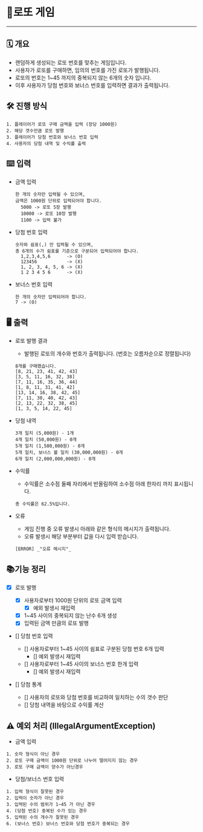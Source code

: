 # 🎱로또 게임

---

## 🗓️ 개요

- 랜덤하게 생성되는 로또 번호를 맞추는 게임입니다.
- 사용자가 로또를 구매하면, 임의의 번호를 가진 로또가 발행됩니다.
- 로또의 번호는 1~45 까지의 중복되지 않는 6개의 숫자 입니다.
- 이후 사용자가 당첨 번호와 보너스 번호를 입력하면 결과가 출력됩니다.

## 🛠️ 진행 방식

```
1. 플레이어가 로또 구매 금액을 입력 (장당 1000원)
2. 해당 갯수만큼 로또 발행
3. 플레이어가 당첨 번호와 보너스 번호 입력
4. 사용자의 당첨 내역 및 수익률 출력
```

## ⌨️ 입력

- 금액 입력
  ```
  한 개의 숫자만 입력될 수 있으며,
  금액은 1000원 단위로 입력되어야 합니다.
    5000 -> 로또 5장 발행
    10000 -> 로또 10장 발행
    1100 -> 입력 불가
  ```
- 당첨 번호 입력
  ```
  숫자와 쉼표(,) 만 입력될 수 있으며,
  총 6개의 수가 쉼표를 기준으로 구분되어 입력되어야 합니다.
    1,2,3,4,5,6      -> (O)
    123456           -> (X)
    1, 2, 3, 4, 5, 6 -> (X)
    1 2 3 4 5 6      -> (X)
  ```
- 보너스 번호 입력
    ```
    한 개의 숫자만 입력되어야 합니다.
    7 -> (O)    
    ```

## 🖥️ 출력

- 로또 발행 결과
    - 발행된 로또의 개수와 번호가 출력됩니다.
      (번호는 오름차순으로 정렬됩니다)
    ```
    8개를 구매했습니다.
    [8, 21, 23, 41, 42, 43] 
    [3, 5, 11, 16, 32, 38] 
    [7, 11, 16, 35, 36, 44] 
    [1, 8, 11, 31, 41, 42] 
    [13, 14, 16, 38, 42, 45] 
    [7, 11, 30, 40, 42, 43] 
    [2, 13, 22, 32, 38, 45] 
    [1, 3, 5, 14, 22, 45]
    ```

- 당첨 내역
    ```
    3개 일치 (5,000원) - 1개
    4개 일치 (50,000원) - 0개
    5개 일치 (1,500,000원) - 0개
    5개 일치, 보너스 볼 일치 (30,000,000원) - 0개
    6개 일치 (2,000,000,000원) - 0개
    ```
- 수익률
    - 수익률은 소수점 둘째 자리에서 반올림하여 소수점 아래 한자리 까지 표시됩니다.
  ```
  총 수익률은 62.5%입니다.
  ```
- 오류
    - 게임 진행 중 오류 발생시 아래와 같은 형식의 메시지가 출력됩니다.
    - 오류 발생시 해당 부분부터 값을 다시 입력 받습니다.
  ```
  [ERROR] _"오류 메시지"_
  ```

## 📚기능 정리

- [x] 로또 발행

    - [x] 사용자로부터 1000원 단위의 로또 금액 입력
        - [x] 예외 발생시 재입력
    - [x] 1~45 사이의 중복되지 않는 난수 6개 생성
    - [x] 입력된 금액 만큼의 로또 발행

- [] 당첨 번호 입력

    - [] 사용자로부터 1~45 사이의 쉼표로 구분된 당첨 번호 6개 입력
        - [] 예외 발생시 재입력
    - [] 사용자로부터 1~45 사이의 보너스 번호 한개 입력
        - [] 예외 발생시 재입력

- [] 당첨 통계

    - [] 사용자의 로또와 당첨 번호를 비교하여 일치하는 수의 갯수 판단
    - [] 당첨 내역을 바탕으로 수익률 계산

## ⚠️️ 예외 처리 (IllegalArgumentException)

- 금액 입력

```
1. 숫자 형식이 아닌 경우
2. 로또 구매 금액이 1000원 단위로 나누어 떨어지지 않는 경우
3. 로또 구매 금액이 양수가 아닌경우
```

- 당첨/보너스 번호 입력

```
1. 입력 형식이 잘못된 경우
2. 입력이 숫자가 아닌 경우
3. 입력된 수의 범위가 1~45 가 아닌 경우
4. (당첨 번호) 중복된 수가 있는 경우
5. 입력된 수의 개수가 잘못된 경우
6. (보너스 번호) 보너스 번호와 당첨 번호가 중복되는 경우
```
